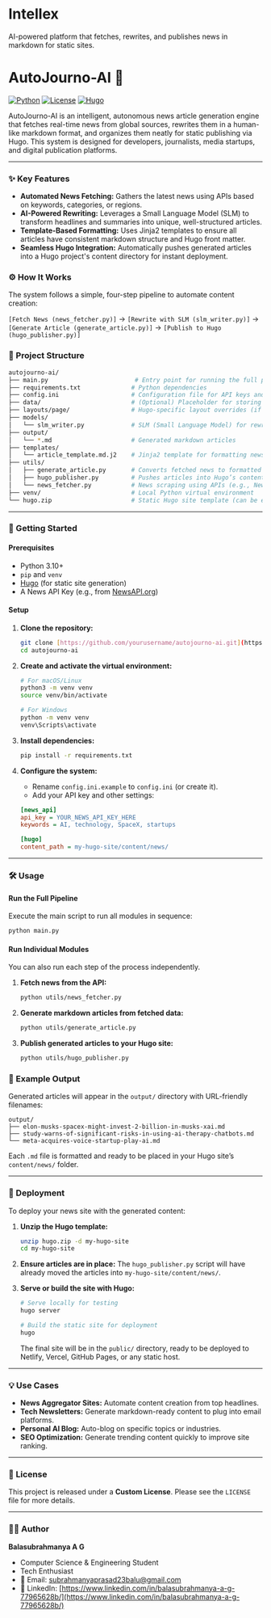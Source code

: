 # Intellex
AI-powered platform that fetches, rewrites, and publishes news in markdown for static sites.
# AutoJourno-AI 📰

[![Python](https://img.shields.io/badge/Python-3.10+-blue.svg)](https://www.python.org/downloads/)
[![License](https://img.shields.io/badge/License-Custom-lightgrey.svg)](LICENSE)
[![Hugo](https://img.shields.io/badge/Hugo-Powered-blueviolet.svg)](https://gohugo.io/)

AutoJourno-AI is an intelligent, autonomous news article generation engine that fetches real-time news from global sources, rewrites them in a human-like markdown format, and organizes them neatly for static publishing via Hugo. This system is designed for developers, journalists, media startups, and digital publication platforms.

---

### ✨ Key Features

* **Automated News Fetching:** Gathers the latest news using APIs based on keywords, categories, or regions.
* **AI-Powered Rewriting:** Leverages a Small Language Model (SLM) to transform headlines and summaries into unique, well-structured articles.
* **Template-Based Formatting:** Uses Jinja2 templates to ensure all articles have consistent markdown structure and Hugo front matter.
* **Seamless Hugo Integration:** Automatically pushes generated articles into a Hugo project's content directory for instant deployment.

### ⚙️ How It Works

The system follows a simple, four-step pipeline to automate content creation:

`[Fetch News (news_fetcher.py)]` → `[Rewrite with SLM (slm_writer.py)]` → `[Generate Article (generate_article.py)]` → `[Publish to Hugo (hugo_publisher.py)]`

### 🧠 Project Structure

```bash
autojourno-ai/
├── main.py                        # Entry point for running the full pipeline
├── requirements.txt              # Python dependencies
├── config.ini                    # Configuration file for API keys and settings
├── data/                         # (Optional) Placeholder for storing input or fetched data
├── layouts/page/                 # Hugo-specific layout overrides (if used)
├── models/
│   └── slm_writer.py             # SLM (Small Language Model) for rewriting fetched news
├── output/
│   └── *.md                      # Generated markdown articles
├── templates/
│   └── article_template.md.j2    # Jinja2 template for formatting news content
├── utils/
│   ├── generate_article.py       # Converts fetched news to formatted articles
│   ├── hugo_publisher.py         # Pushes articles into Hugo’s content folder
│   └── news_fetcher.py           # News scraping using APIs (e.g., NewsAPI)
├── venv/                         # Local Python virtual environment
└── hugo.zip                      # Static Hugo site template (can be extracted for deployment)
```

---

### 🚀 Getting Started

#### Prerequisites

* Python 3.10+
* `pip` and `venv`
* [Hugo](https://gohugo.io/getting-started/installing/) (for static site generation)
* A News API Key (e.g., from [NewsAPI.org](https://newsapi.org/))

#### Setup

1.  **Clone the repository:**
    ```bash
    git clone [https://github.com/yourusername/autojourno-ai.git](https://github.com/yourusername/autojourno-ai.git)
    cd autojourno-ai
    ```

2.  **Create and activate the virtual environment:**
    ```bash
    # For macOS/Linux
    python3 -m venv venv
    source venv/bin/activate

    # For Windows
    python -m venv venv
    venv\Scripts\activate
    ```

3.  **Install dependencies:**
    ```bash
    pip install -r requirements.txt
    ```

4.  **Configure the system:**
    * Rename `config.ini.example` to `config.ini` (or create it).
    * Add your API key and other settings:
    ```ini
    [news_api]
    api_key = YOUR_NEWS_API_KEY_HERE
    keywords = AI, technology, SpaceX, startups
    
    [hugo]
    content_path = my-hugo-site/content/news/
    ```

---

### 🛠️ Usage

#### Run the Full Pipeline

Execute the main script to run all modules in sequence:
```bash
python main.py
```

#### Run Individual Modules

You can also run each step of the process independently.

1.  **Fetch news from the API:**
    ```bash
    python utils/news_fetcher.py
    ```

2.  **Generate markdown articles from fetched data:**
    ```bash
    python utils/generate_article.py
    ```

3.  **Publish generated articles to your Hugo site:**
    ```bash
    python utils/hugo_publisher.py
    ```

### 🧪 Example Output

Generated articles will appear in the `output/` directory with URL-friendly filenames:

```
output/
├── elon-musks-spacex-might-invest-2-billion-in-musks-xai.md
├── study-warns-of-significant-risks-in-using-ai-therapy-chatbots.md
└── meta-acquires-voice-startup-play-ai.md
```
Each `.md` file is formatted and ready to be placed in your Hugo site’s `content/news/` folder.

---

### 📂 Deployment

To deploy your news site with the generated content:

1.  **Unzip the Hugo template:**
    ```bash
    unzip hugo.zip -d my-hugo-site
    cd my-hugo-site
    ```

2.  **Ensure articles are in place:**
    The `hugo_publisher.py` script will have already moved the articles into `my-hugo-site/content/news/`.

3.  **Serve or build the site with Hugo:**
    ```bash
    # Serve locally for testing
    hugo server

    # Build the static site for deployment
    hugo
    ```
    The final site will be in the `public/` directory, ready to be deployed to Netlify, Vercel, GitHub Pages, or any static host.

---

### 💡 Use Cases

* **News Aggregator Sites:** Automate content creation from top headlines.
* **Tech Newsletters:** Generate markdown-ready content to plug into email platforms.
* **Personal AI Blog:** Auto-blog on specific topics or industries.
* **SEO Optimization:** Generate trending content quickly to improve site ranking.

---

### 📜 License

This project is released under a **Custom License**. Please see the `LICENSE` file for more details.

---

### 👨‍💻 Author

**Balasubrahmanya A G**
* Computer Science & Engineering Student
* Tech Enthusiast
* 📧 Email: [subrahmanyaprasad23balu@gmail.com](mailto:subrahmanyaprasad23balu@gmail.com)
* 🔗 LinkedIn: [https://www.linkedin.com/in/balasubrahmanya-a-g-77965628b/](https://www.linkedin.com/in/balasubrahmanya-a-g-77965628b/)
